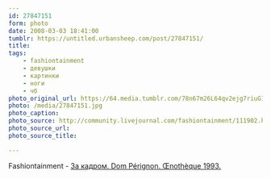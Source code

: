 ```yaml
---
id: 27847151
form: photo
date: 2008-03-03 18:41:00
tumblr: https://untitled.urbansheep.com/post/27847151/
title:
tags:
    - fashiontainment
    - девушки
    - картинки
    - ноги
    - чб
photo_original_url: https://64.media.tumblr.com/78n67m26L64qv2ejg7riuGIl_1280.jpg
photo: /media/27847151.jpg
photo_caption: 
photo_source: http://community.livejournal.com/fashiontainment/111902.html
photo_source_url:
photo_source_title:

---
```


<p>Fashiontainment - <a href="http://community.livejournal.com/fashiontainment/111902.html">За кадром. Dom Pérignon. Œnothèque 1993.</a></p>
